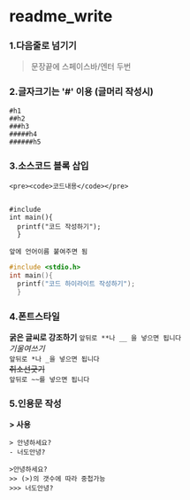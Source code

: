 # readme_write

### 1.다음줄로 넘기기    
> 문장끝에 스페이스바/엔터 두번

### 2.글자크기는 '#' 이용 (글머리 작성시)
```
#h1
##h2
###h3
#####h4
######h5
```
### 3.소스코드 블록 삽입    
``` <pre><code>코드내용</code></pre> ```          
<pre><code>
#include<stdio.h>
int main(){
  printf("코드 작성하기");
  }
</code></pre>   
``` 앞에 언어이름 붙여주면 됨 ```
```c
#include <stdio.h>
int main(){
  printf("코드 하이라이트 작성하기");
  }
```
  
### 4.폰트스타일
**굵은 글씨로 강조하기**
``` 앞뒤로 **나 __ 을 넣으면 됩니다 ```    
*기울여쓰기*  
```앞뒤로 *나 _을 넣으면 됩니다```  
~~취소선긋기~~  
```앞뒤로 ~~를 넣으면 됩니다```  

### 5.인용문 작성
**> 사용**
```
> 안녕하세요?
- 너도안녕?

>안녕하세요?
>> (>)의 갯수에 따라 중첩가능
>>> 너도안녕?
```

